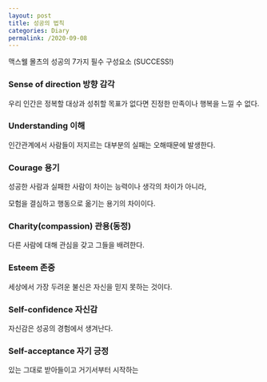 ```yaml
---
layout: post
title: 성공의 법칙
categories: Diary
permalink: /2020-09-08
---
```


맥스웰 몰츠의 성공의 7가지 필수 구성요소 (SUCCESS!)

### Sense of direction 방향 감각

우리 인간은 정복할 대상과 성취할 목표가 없다면 진정한 만족이나 행복을 느낄 수 없다.

### Understanding 이해

인간관계에서 사람들이 저지르는 대부분의 실패는 오해때문에 발생한다.

### Courage 용기

성공한 사람과 실패한 사람이 차이는 능력이나 생각의 차이가 아니라,

모험을 결심하고 행동으로 옮기는 용기의 차이이다.

### Charity(compassion) 관용(동정)

다른 사람에 대해 관심을 갖고 그들을 배려한다.

### Esteem 존중

세상에서 가장 두려운 불신은 자신을 믿지 못하는 것이다.

### Self-confidence 자신감

자신감은 성공의 경험에서 생겨난다.

### Self-acceptance 자기 긍정

있는 그대로 받아들이고 거기서부터 시작하는
